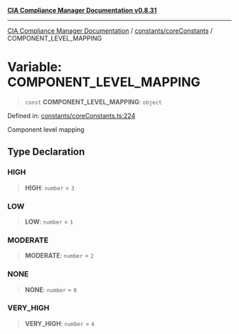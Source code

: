 [**CIA Compliance Manager Documentation v0.8.31**](../../../README.md)

***

[CIA Compliance Manager Documentation](../../../modules.md) / [constants/coreConstants](../README.md) / COMPONENT\_LEVEL\_MAPPING

# Variable: COMPONENT\_LEVEL\_MAPPING

> `const` **COMPONENT\_LEVEL\_MAPPING**: `object`

Defined in: [constants/coreConstants.ts:224](https://github.com/Hack23/cia-compliance-manager/blob/85c025371255f412469ec0119911b7cb143a6212/src/constants/coreConstants.ts#L224)

Component level mapping

## Type Declaration

### HIGH

> **HIGH**: `number` = `3`

### LOW

> **LOW**: `number` = `1`

### MODERATE

> **MODERATE**: `number` = `2`

### NONE

> **NONE**: `number` = `0`

### VERY\_HIGH

> **VERY\_HIGH**: `number` = `4`
